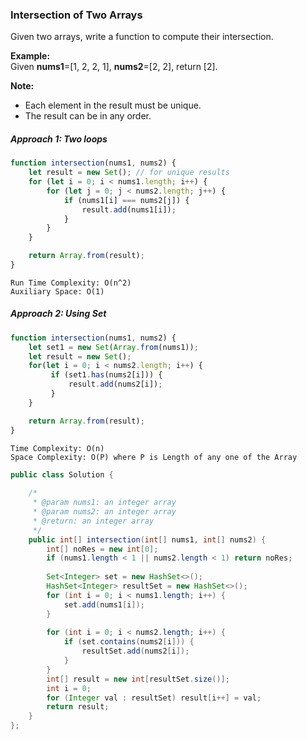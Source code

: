 ### Intersection of Two Arrays

Given two arrays, write a function to compute their intersection.

**Example:**  
Given **nums1**=\[1, 2, 2, 1\], **nums2**=\[2, 2\], return \[2\].

**Note:**

* Each element in the result must be unique.
* The result can be in any order.

##### Approach 1:  Two loops

```js
function intersection(nums1, nums2) {
    let result = new Set(); // for unique results
    for (let i = 0; i < nums1.length; i++) {
        for (let j = 0; j < nums2.length; j++) {
            if (nums1[i] === nums2[j]) {
                result.add(nums1[i]);
            }
        }
    }

    return Array.from(result);
}
```

```
Run Time Complexity: O(n^2)
Auxiliary Space: O(1)
```

##### Approach 2: Using Set

```js
function intersection(nums1, nums2) {
    let set1 = new Set(Array.from(nums1));
    let result = new Set();
    for(let i = 0; i < nums2.length; i++) {
         if (set1.has(nums2[i])) {
             result.add(nums2[i]);
         }   
    }

    return Array.from(result);
}
```

```
Time Complexity: O(n)
Space Complexity: O(P) where P is Length of any one of the Array
```

```java
public class Solution {
    
    /*
     * @param nums1: an integer array
     * @param nums2: an integer array
     * @return: an integer array
     */
    public int[] intersection(int[] nums1, int[] nums2) {
        int[] noRes = new int[0];
        if (nums1.length < 1 || nums2.length < 1) return noRes;
         
        Set<Integer> set = new HashSet<>();
        HashSet<Integer> resultSet = new HashSet<>();
        for (int i = 0; i < nums1.length; i++) {
            set.add(nums1[i]);
        }
        
        for (int i = 0; i < nums2.length; i++) {
            if (set.contains(nums2[i])) {
                resultSet.add(nums2[i]);
            }
        }
        int[] result = new int[resultSet.size()];
        int i = 0;
        for (Integer val : resultSet) result[i++] = val;
        return result;
    }
}; 
```



